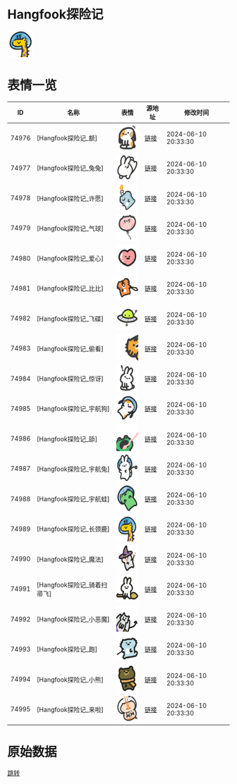 # Hangfook探险记

<img src="./cover.png" height="60" alt="cover" />

# 表情一览

|ID|名称|表情|源地址|修改时间|
|----|----|----|----|----|
|74976|[Hangfook探险记_额]|<img src="./pic/074976_%5BHangfook探险记_额%5D.png" height="60" alt="额"/>|[链接](https://i0.hdslb.com/bfs/garb/bf6acc3bbd625f2a558eb128690f7a0daf5b687a.png)|2024-06-10 20:33:30|
|74977|[Hangfook探险记_兔兔]|<img src="./pic/074977_%5BHangfook探险记_兔兔%5D.png" height="60" alt="兔兔"/>|[链接](https://i0.hdslb.com/bfs/garb/5631bcc0710df1f6bf2a02c77118170a82b07a7e.png)|2024-06-10 20:33:30|
|74978|[Hangfook探险记_许愿]|<img src="./pic/074978_%5BHangfook探险记_许愿%5D.png" height="60" alt="许愿"/>|[链接](https://i0.hdslb.com/bfs/garb/a7b3f30e567c433700c4dc9d927bc3c14e51a830.png)|2024-06-10 20:33:30|
|74979|[Hangfook探险记_气球]|<img src="./pic/074979_%5BHangfook探险记_气球%5D.png" height="60" alt="气球"/>|[链接](https://i0.hdslb.com/bfs/garb/89e33f119b73bc19d5144ea67c3d63569c29834a.png)|2024-06-10 20:33:30|
|74980|[Hangfook探险记_爱心]|<img src="./pic/074980_%5BHangfook探险记_爱心%5D.png" height="60" alt="爱心"/>|[链接](https://i0.hdslb.com/bfs/garb/296b6d15c2618c7eec11307e19b30fba28e5f91e.png)|2024-06-10 20:33:30|
|74981|[Hangfook探险记_比比]|<img src="./pic/074981_%5BHangfook探险记_比比%5D.png" height="60" alt="比比"/>|[链接](https://i0.hdslb.com/bfs/garb/ec6c19ab7a4da998a441089977e69dd834eb1be3.png)|2024-06-10 20:33:30|
|74982|[Hangfook探险记_飞碟]|<img src="./pic/074982_%5BHangfook探险记_飞碟%5D.png" height="60" alt="飞碟"/>|[链接](https://i0.hdslb.com/bfs/garb/2a3344fe03fe74867b6810d7cb4b583b2e567e1f.png)|2024-06-10 20:33:30|
|74983|[Hangfook探险记_偷看]|<img src="./pic/074983_%5BHangfook探险记_偷看%5D.png" height="60" alt="偷看"/>|[链接](https://i0.hdslb.com/bfs/garb/ac356e445cb08114bf6f21f7816176d2af148b3c.png)|2024-06-10 20:33:30|
|74984|[Hangfook探险记_惊讶]|<img src="./pic/074984_%5BHangfook探险记_惊讶%5D.png" height="60" alt="惊讶"/>|[链接](https://i0.hdslb.com/bfs/garb/c9b3b9ec36b4b7b2d7ad57d2dc63bdaf87f7311e.png)|2024-06-10 20:33:30|
|74985|[Hangfook探险记_宇航狗]|<img src="./pic/074985_%5BHangfook探险记_宇航狗%5D.png" height="60" alt="宇航狗"/>|[链接](https://i0.hdslb.com/bfs/garb/8cccb753a150be6c43cff9c8b89c65d112058105.png)|2024-06-10 20:33:30|
|74986|[Hangfook探险记_舔]|<img src="./pic/074986_%5BHangfook探险记_舔%5D.png" height="60" alt="舔"/>|[链接](https://i0.hdslb.com/bfs/garb/12423cea4e267f66ebc8282a6024f120868e9798.png)|2024-06-10 20:33:30|
|74987|[Hangfook探险记_宇航兔]|<img src="./pic/074987_%5BHangfook探险记_宇航兔%5D.png" height="60" alt="宇航兔"/>|[链接](https://i0.hdslb.com/bfs/garb/458a4f030d1a30bdad6de730e16aaa9fad7cd604.png)|2024-06-10 20:33:30|
|74988|[Hangfook探险记_宇航蛙]|<img src="./pic/074988_%5BHangfook探险记_宇航蛙%5D.png" height="60" alt="宇航蛙"/>|[链接](https://i0.hdslb.com/bfs/garb/af3f641e1c04056e25f814ef82b904b0a05e076c.png)|2024-06-10 20:33:30|
|74989|[Hangfook探险记_长颈鹿]|<img src="./pic/074989_%5BHangfook探险记_长颈鹿%5D.png" height="60" alt="长颈鹿"/>|[链接](https://i0.hdslb.com/bfs/garb/7f5aaf038879c179f0cac5819043c206acfbb04a.png)|2024-06-10 20:33:30|
|74990|[Hangfook探险记_魔法]|<img src="./pic/074990_%5BHangfook探险记_魔法%5D.png" height="60" alt="魔法"/>|[链接](https://i0.hdslb.com/bfs/garb/e48af9f489338fa1a71a0a763e939693594277be.png)|2024-06-10 20:33:30|
|74991|[Hangfook探险记_骑着扫帚飞]|<img src="./pic/074991_%5BHangfook探险记_骑着扫帚飞%5D.png" height="60" alt="骑着扫帚飞"/>|[链接](https://i0.hdslb.com/bfs/garb/161d3e7c3f24f7d2f3b2cf9fdfa11518e169c78a.png)|2024-06-10 20:33:30|
|74992|[Hangfook探险记_小恶魔]|<img src="./pic/074992_%5BHangfook探险记_小恶魔%5D.png" height="60" alt="小恶魔"/>|[链接](https://i0.hdslb.com/bfs/garb/df2bf36e32d637078dc7104edc581586bf06ec90.png)|2024-06-10 20:33:30|
|74993|[Hangfook探险记_跑]|<img src="./pic/074993_%5BHangfook探险记_跑%5D.png" height="60" alt="跑"/>|[链接](https://i0.hdslb.com/bfs/garb/f67688fcffbc72fe63b7061437678b9f0d99467f.png)|2024-06-10 20:33:30|
|74994|[Hangfook探险记_小熊]|<img src="./pic/074994_%5BHangfook探险记_小熊%5D.png" height="60" alt="小熊"/>|[链接](https://i0.hdslb.com/bfs/garb/f11059d1c62d5d5d1b8a7c90c4bc66ccbb5e71ee.png)|2024-06-10 20:33:30|
|74995|[Hangfook探险记_来啦]|<img src="./pic/074995_%5BHangfook探险记_来啦%5D.png" height="60" alt="来啦"/>|[链接](https://i0.hdslb.com/bfs/garb/0179b571bf202741ec7a4fed9845d1a982798618.png)|2024-06-10 20:33:30|

# 原始数据

[跳转](./raw.json)

